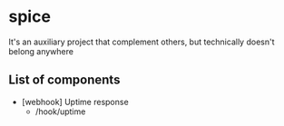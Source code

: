 # spice

It's an auxiliary project that complement others, but technically doesn't belong anywhere

## List of components

* [webhook] Uptime response
    * /hook/uptime
